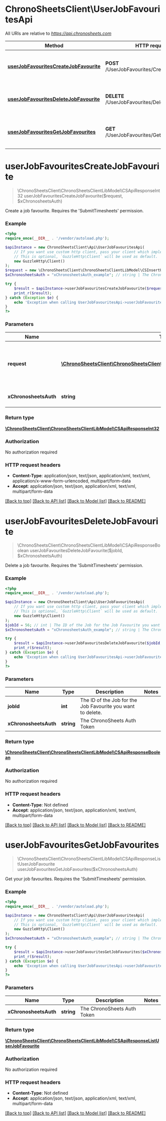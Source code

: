 # ChronoSheetsClient\UserJobFavouritesApi

All URIs are relative to *https://api.chronosheets.com*

Method | HTTP request | Description
------------- | ------------- | -------------
[**userJobFavouritesCreateJobFavourite**](UserJobFavouritesApi.md#userJobFavouritesCreateJobFavourite) | **POST** /UserJobFavourites/CreateJobFavourite | Create a job favourite.    Requires the &#39;SubmitTimesheets&#39; permission.
[**userJobFavouritesDeleteJobFavourite**](UserJobFavouritesApi.md#userJobFavouritesDeleteJobFavourite) | **DELETE** /UserJobFavourites/DeleteJobFavourite | Delete a job favourite.    Requires the &#39;SubmitTimesheets&#39; permission.
[**userJobFavouritesGetJobFavourites**](UserJobFavouritesApi.md#userJobFavouritesGetJobFavourites) | **GET** /UserJobFavourites/GetJobFavourites | Get your job favourites.    Requires the &#39;SubmitTimesheets&#39; permission.


# **userJobFavouritesCreateJobFavourite**
> \ChronoSheetsClient\ChronoSheetsClientLibModel\CSApiResponseInt32 userJobFavouritesCreateJobFavourite($request, $xChronosheetsAuth)

Create a job favourite.    Requires the 'SubmitTimesheets' permission.

### Example
```php
<?php
require_once(__DIR__ . '/vendor/autoload.php');

$apiInstance = new ChronoSheetsClient\Api\UserJobFavouritesApi(
    // If you want use custom http client, pass your client which implements `GuzzleHttp\ClientInterface`.
    // This is optional, `GuzzleHttp\Client` will be used as default.
    new GuzzleHttp\Client()
);
$request = new \ChronoSheetsClient\ChronoSheetsClientLibModel\CSInsertUserJobFavouriteRequest(); // \ChronoSheetsClient\ChronoSheetsClientLibModel\CSInsertUserJobFavouriteRequest | An Insert UserJobFavourite Request object containing values for the new UserJobFavourite to create
$xChronosheetsAuth = "xChronosheetsAuth_example"; // string | The ChronoSheets Auth Token

try {
    $result = $apiInstance->userJobFavouritesCreateJobFavourite($request, $xChronosheetsAuth);
    print_r($result);
} catch (Exception $e) {
    echo 'Exception when calling UserJobFavouritesApi->userJobFavouritesCreateJobFavourite: ', $e->getMessage(), PHP_EOL;
}
?>
```

### Parameters

Name | Type | Description  | Notes
------------- | ------------- | ------------- | -------------
 **request** | [**\ChronoSheetsClient\ChronoSheetsClientLibModel\CSInsertUserJobFavouriteRequest**](../Model/CSInsertUserJobFavouriteRequest.md)| An Insert UserJobFavourite Request object containing values for the new UserJobFavourite to create |
 **xChronosheetsAuth** | **string**| The ChronoSheets Auth Token |

### Return type

[**\ChronoSheetsClient\ChronoSheetsClientLibModel\CSApiResponseInt32**](../Model/CSApiResponseInt32.md)

### Authorization

No authorization required

### HTTP request headers

 - **Content-Type**: application/json, text/json, application/xml, text/xml, application/x-www-form-urlencoded, multipart/form-data
 - **Accept**: application/json, text/json, application/xml, text/xml, multipart/form-data

[[Back to top]](#) [[Back to API list]](../../README.md#documentation-for-api-endpoints) [[Back to Model list]](../../README.md#documentation-for-models) [[Back to README]](../../README.md)

# **userJobFavouritesDeleteJobFavourite**
> \ChronoSheetsClient\ChronoSheetsClientLibModel\CSApiResponseBoolean userJobFavouritesDeleteJobFavourite($jobId, $xChronosheetsAuth)

Delete a job favourite.    Requires the 'SubmitTimesheets' permission.

### Example
```php
<?php
require_once(__DIR__ . '/vendor/autoload.php');

$apiInstance = new ChronoSheetsClient\Api\UserJobFavouritesApi(
    // If you want use custom http client, pass your client which implements `GuzzleHttp\ClientInterface`.
    // This is optional, `GuzzleHttp\Client` will be used as default.
    new GuzzleHttp\Client()
);
$jobId = 56; // int | The ID of the Job for the Job Favourite you want to delete.
$xChronosheetsAuth = "xChronosheetsAuth_example"; // string | The ChronoSheets Auth Token

try {
    $result = $apiInstance->userJobFavouritesDeleteJobFavourite($jobId, $xChronosheetsAuth);
    print_r($result);
} catch (Exception $e) {
    echo 'Exception when calling UserJobFavouritesApi->userJobFavouritesDeleteJobFavourite: ', $e->getMessage(), PHP_EOL;
}
?>
```

### Parameters

Name | Type | Description  | Notes
------------- | ------------- | ------------- | -------------
 **jobId** | **int**| The ID of the Job for the Job Favourite you want to delete. |
 **xChronosheetsAuth** | **string**| The ChronoSheets Auth Token |

### Return type

[**\ChronoSheetsClient\ChronoSheetsClientLibModel\CSApiResponseBoolean**](../Model/CSApiResponseBoolean.md)

### Authorization

No authorization required

### HTTP request headers

 - **Content-Type**: Not defined
 - **Accept**: application/json, text/json, application/xml, text/xml, multipart/form-data

[[Back to top]](#) [[Back to API list]](../../README.md#documentation-for-api-endpoints) [[Back to Model list]](../../README.md#documentation-for-models) [[Back to README]](../../README.md)

# **userJobFavouritesGetJobFavourites**
> \ChronoSheetsClient\ChronoSheetsClientLibModel\CSApiResponseListUserJobFavourite userJobFavouritesGetJobFavourites($xChronosheetsAuth)

Get your job favourites.    Requires the 'SubmitTimesheets' permission.

### Example
```php
<?php
require_once(__DIR__ . '/vendor/autoload.php');

$apiInstance = new ChronoSheetsClient\Api\UserJobFavouritesApi(
    // If you want use custom http client, pass your client which implements `GuzzleHttp\ClientInterface`.
    // This is optional, `GuzzleHttp\Client` will be used as default.
    new GuzzleHttp\Client()
);
$xChronosheetsAuth = "xChronosheetsAuth_example"; // string | The ChronoSheets Auth Token

try {
    $result = $apiInstance->userJobFavouritesGetJobFavourites($xChronosheetsAuth);
    print_r($result);
} catch (Exception $e) {
    echo 'Exception when calling UserJobFavouritesApi->userJobFavouritesGetJobFavourites: ', $e->getMessage(), PHP_EOL;
}
?>
```

### Parameters

Name | Type | Description  | Notes
------------- | ------------- | ------------- | -------------
 **xChronosheetsAuth** | **string**| The ChronoSheets Auth Token |

### Return type

[**\ChronoSheetsClient\ChronoSheetsClientLibModel\CSApiResponseListUserJobFavourite**](../Model/CSApiResponseListUserJobFavourite.md)

### Authorization

No authorization required

### HTTP request headers

 - **Content-Type**: Not defined
 - **Accept**: application/json, text/json, application/xml, text/xml, multipart/form-data

[[Back to top]](#) [[Back to API list]](../../README.md#documentation-for-api-endpoints) [[Back to Model list]](../../README.md#documentation-for-models) [[Back to README]](../../README.md)

